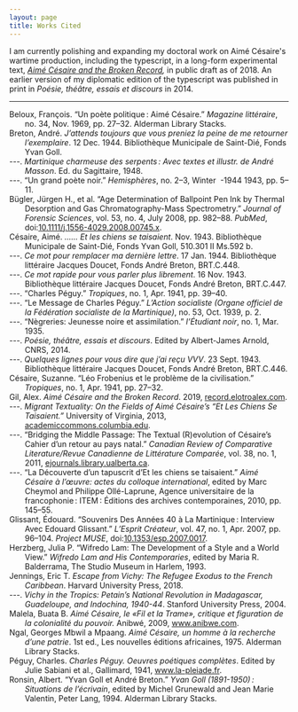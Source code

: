```yaml
---
layout: page
title: Works Cited
--- 
```


I am currently polishing and expanding my doctoral work on  Aimé Césaire's wartime production, including the typescript, in a long-form experimental text, *[Aimé Césaire and the Broken Record](http://record.elotroalex.com),* in public draft as of 2018. An earlier version of my diplomatic edition of the typescript was published in print in *Poésie, théâtre, essais et discours* in 2014.

---


<div class="csl-bib-body" style="margin-left: 2em; text-indent:-2em;">
  <div class="csl-entry">Beloux, François. “Un poète politique : Aimé Césaire.” <i>Magazine littéraire</i>, no. 34, Nov. 1969, pp. 27–32. Alderman Library Stacks.</div>
  <span class="Z3988" title="url_ver=Z39.88-2004&amp;ctx_ver=Z39.88-2004&amp;rfr_id=info%3Asid%2Fzotero.org%3A2&amp;rft_val_fmt=info%3Aofi%2Ffmt%3Akev%3Amtx%3Ajournal&amp;rft.genre=article&amp;rft.atitle=Un%20po%C3%A8te%20politique%20%3A%20Aim%C3%A9%20C%C3%A9saire&amp;rft.jtitle=Magazine%20litt%C3%A9raire&amp;rft.issue=34&amp;rft.aufirst=Fran%C3%A7ois&amp;rft.aulast=Beloux&amp;rft.au=Fran%C3%A7ois%20Beloux&amp;rft.au=Aim%C3%A9%20C%C3%A9saire&amp;rft.date=1969-11&amp;rft.pages=27-32&amp;rft.spage=27&amp;rft.epage=32&amp;rft.issn=0024-9807&amp;rft.language=fr"></span>
  <div class="csl-entry">Breton, André. <i>J’attends toujours que vous preniez la peine de me retourner l’exemplaire</i>. 12 Dec. 1944. Bibliothèque Municipale de Saint-Dié, Fonds Yvan Goll.</div>
  <span class="Z3988" title="url_ver=Z39.88-2004&amp;ctx_ver=Z39.88-2004&amp;rfr_id=info%3Asid%2Fzotero.org%3A2&amp;rft_val_fmt=info%3Aofi%2Ffmt%3Akev%3Amtx%3Adc&amp;rft.type=letter&amp;rft.title=J'attends%20toujours%20que%20vous%20preniez%20la%20peine%20de%20me%20retourner%20l'exemplaire&amp;rft.aufirst=Andr%C3%A9&amp;rft.aulast=Breton&amp;rft.au=Yvan%20Goll&amp;rft.au=Andr%C3%A9%20Breton&amp;rft.date=1944-12-12&amp;rft.language=fr"></span>
  <div class="csl-entry">---. <i>Martinique charmeuse des serpents : Avec textes et illustr. de André Masson</i>. Ed. du Sagittaire, 1948.</div>
  <span class="Z3988" title="url_ver=Z39.88-2004&amp;ctx_ver=Z39.88-2004&amp;rfr_id=info%3Asid%2Fzotero.org%3A2&amp;rft_val_fmt=info%3Aofi%2Ffmt%3Akev%3Amtx%3Abook&amp;rft.genre=book&amp;rft.btitle=Martinique%20charmeuse%20des%20serpents%20%3A%20Avec%20textes%20et%20illustr.%20de%20Andr%C3%A9%20Masson&amp;rft.place=Paris&amp;rft.publisher=Ed.%20du%20Sagittaire&amp;rft.aufirst=Andr%C3%A9&amp;rft.aulast=Breton&amp;rft.au=Andr%C3%A9%20Breton&amp;rft.date=1948&amp;rft.language=fr"></span>
  <div class="csl-entry">---. “Un grand poète noir.” <i>Hemisphères</i>, no. 2–3, Winter&nbsp; -1944 1943, pp. 5–11.</div>
  <span class="Z3988" title="url_ver=Z39.88-2004&amp;ctx_ver=Z39.88-2004&amp;rfr_id=info%3Asid%2Fzotero.org%3A2&amp;rft_val_fmt=info%3Aofi%2Ffmt%3Akev%3Amtx%3Ajournal&amp;rft.genre=article&amp;rft.atitle=Un%20grand%20po%C3%A8te%20noir&amp;rft.jtitle=Hemisph%C3%A8res&amp;rft.issue=2-3&amp;rft.aufirst=Andr%C3%A9&amp;rft.aulast=Breton&amp;rft.au=Andr%C3%A9%20Breton&amp;rft.date=1943&amp;rft.pages=5-11&amp;rft.spage=5&amp;rft.epage=11&amp;rft.language=fr"></span>
  <div class="csl-entry">Bügler, Jürgen H., et al. “Age Determination of Ballpoint Pen Ink by Thermal Desorption and Gas Chromatography-Mass Spectrometry.” <i>Journal of Forensic Sciences</i>, vol. 53, no. 4, July 2008, pp. 982–88. <i>PubMed</i>, doi:<a href="https://doi.org/10.1111/j.1556-4029.2008.00745.x">10.1111/j.1556-4029.2008.00745.x</a>.</div>
  <span class="Z3988" title="url_ver=Z39.88-2004&amp;ctx_ver=Z39.88-2004&amp;rfr_id=info%3Asid%2Fzotero.org%3A2&amp;rft_id=info%3Adoi%2F10.1111%2Fj.1556-4029.2008.00745.x&amp;rft_id=info%3Apmid%2F18503526&amp;rft_val_fmt=info%3Aofi%2Ffmt%3Akev%3Amtx%3Ajournal&amp;rft.genre=article&amp;rft.atitle=Age%20determination%20of%20ballpoint%20pen%20ink%20by%20thermal%20desorption%20and%20gas%20chromatography-mass%20spectrometry&amp;rft.jtitle=Journal%20of%20Forensic%20Sciences&amp;rft.stitle=J.%20Forensic%20Sci.&amp;rft.volume=53&amp;rft.issue=4&amp;rft.aufirst=J%C3%BCrgen%20H.&amp;rft.aulast=B%C3%BCgler&amp;rft.au=J%C3%BCrgen%20H.%20B%C3%BCgler&amp;rft.au=Hans%20Buchner&amp;rft.au=Anton%20Dallmayer&amp;rft.date=2008-07&amp;rft.pages=982-988&amp;rft.spage=982&amp;rft.epage=988&amp;rft.issn=1556-4029&amp;rft.language=eng"></span>
  <div class="csl-entry">Césaire, Aimé. <i>...... Et les chiens se taisaient</i>. Nov. 1943. Bibliothèque Municipale de Saint-Dié, Fonds Yvan Goll, 510.301 II Ms.592 b.</div>
  <span class="Z3988" title="url_ver=Z39.88-2004&amp;ctx_ver=Z39.88-2004&amp;rfr_id=info%3Asid%2Fzotero.org%3A2&amp;rft_val_fmt=info%3Aofi%2Ffmt%3Akev%3Amtx%3Adc&amp;rft.type=manuscript&amp;rft.title=......%20Et%20les%20chiens%20se%20taisaient&amp;rft.aufirst=Aim%C3%A9&amp;rft.aulast=C%C3%A9saire&amp;rft.au=Aim%C3%A9%20C%C3%A9saire&amp;rft.date=1943-11&amp;rft.tpages=107&amp;rft.language=fr"></span>
  <div class="csl-entry">---. <i>Ce mot pour remplacer ma dernière lettre</i>. 17 Jan. 1944. Bibliothèque littéraire Jacques Doucet, Fonds André Breton, BRT.C.448.</div>
  <span class="Z3988" title="url_ver=Z39.88-2004&amp;ctx_ver=Z39.88-2004&amp;rfr_id=info%3Asid%2Fzotero.org%3A2&amp;rft_val_fmt=info%3Aofi%2Ffmt%3Akev%3Amtx%3Adc&amp;rft.type=letter&amp;rft.title=Ce%20mot%20pour%20remplacer%20ma%20derni%C3%A8re%20lettre&amp;rft.aufirst=Aim%C3%A9&amp;rft.aulast=C%C3%A9saire&amp;rft.au=Aim%C3%A9%20C%C3%A9saire&amp;rft.au=Andr%C3%A9%20Breton&amp;rft.date=1944-01-17&amp;rft.language=fr"></span>
  <div class="csl-entry">---. <i>Ce mot rapide pour vous parler plus librement</i>. 16 Nov. 1943. Bibliothèque littéraire Jacques Doucet, Fonds André Breton, BRT.C.447.</div>
  <span class="Z3988" title="url_ver=Z39.88-2004&amp;ctx_ver=Z39.88-2004&amp;rfr_id=info%3Asid%2Fzotero.org%3A2&amp;rft_val_fmt=info%3Aofi%2Ffmt%3Akev%3Amtx%3Adc&amp;rft.type=letter&amp;rft.title=Ce%20mot%20rapide%20pour%20vous%20parler%20plus%20librement&amp;rft.aufirst=Aim%C3%A9&amp;rft.aulast=C%C3%A9saire&amp;rft.au=Aim%C3%A9%20C%C3%A9saire&amp;rft.au=Andr%C3%A9%20Breton&amp;rft.date=1943-11-16&amp;rft.language=fr"></span>
  <div class="csl-entry">---. “Charles Péguy.” <i>Tropiques</i>, no. 1, Apr. 1941, pp. 39–40.</div>
  <span class="Z3988" title="url_ver=Z39.88-2004&amp;ctx_ver=Z39.88-2004&amp;rfr_id=info%3Asid%2Fzotero.org%3A2&amp;rft_val_fmt=info%3Aofi%2Ffmt%3Akev%3Amtx%3Ajournal&amp;rft.genre=article&amp;rft.atitle=Charles%20P%C3%A9guy&amp;rft.jtitle=Tropiques&amp;rft.issue=1&amp;rft.aufirst=Aim%C3%A9&amp;rft.aulast=C%C3%A9saire&amp;rft.au=Aim%C3%A9%20C%C3%A9saire&amp;rft.date=1941-04&amp;rft.pages=39-40&amp;rft.spage=39&amp;rft.epage=40&amp;rft.language=fr"></span>
  <div class="csl-entry">---. “Le Message de Charles Péguy.” <i>L’Action socialiste (Organe officiel de la Fédération socialiste de la Martinique)</i>, no. 53, Oct. 1939, p. 2.</div>
  <span class="Z3988" title="url_ver=Z39.88-2004&amp;ctx_ver=Z39.88-2004&amp;rfr_id=info%3Asid%2Fzotero.org%3A2&amp;rft_val_fmt=info%3Aofi%2Ffmt%3Akev%3Amtx%3Ajournal&amp;rft.genre=article&amp;rft.atitle=Le%20Message%20de%20Charles%20P%C3%A9guy&amp;rft.jtitle=L%E2%80%99Action%20socialiste%20(Organe%20officiel%20de%20la%20F%C3%A9d%C3%A9ration%20socialiste%20de%20la%20Martinique)&amp;rft.issue=53&amp;rft.aufirst=Aim%C3%A9&amp;rft.aulast=C%C3%A9saire&amp;rft.au=Aim%C3%A9%20C%C3%A9saire&amp;rft.date=1939-10-26&amp;rft.pages=2&amp;rft.language=fr"></span>
  <div class="csl-entry">---. “Nègreries: Jeunesse noire et assimilation.” <i>l’Étudiant noir</i>, no. 1, Mar. 1935.</div>
  <span class="Z3988" title="url_ver=Z39.88-2004&amp;ctx_ver=Z39.88-2004&amp;rfr_id=info%3Asid%2Fzotero.org%3A2&amp;rft_val_fmt=info%3Aofi%2Ffmt%3Akev%3Amtx%3Ajournal&amp;rft.genre=article&amp;rft.atitle=N%C3%A8greries%3A%20Jeunesse%20noire%20et%20assimilation&amp;rft.jtitle=l'%C3%89tudiant%20noir&amp;rft.issue=1&amp;rft.aufirst=Aim%C3%A9&amp;rft.aulast=C%C3%A9saire&amp;rft.au=Aim%C3%A9%20C%C3%A9saire&amp;rft.date=1935-03&amp;rft.language=fr"></span>
  <div class="csl-entry">---. <i>Poésie, théâtre, essais et discours</i>. Edited by Albert-James Arnold, CNRS, 2014.</div>
  <span class="Z3988" title="url_ver=Z39.88-2004&amp;ctx_ver=Z39.88-2004&amp;rfr_id=info%3Asid%2Fzotero.org%3A2&amp;rft_id=urn%3Aisbn%3A978-2-271-07757-8&amp;rft_val_fmt=info%3Aofi%2Ffmt%3Akev%3Amtx%3Abook&amp;rft.genre=book&amp;rft.btitle=Po%C3%A9sie%2C%20th%C3%A9%C3%A2tre%2C%20essais%20et%20discours&amp;rft.place=Paris&amp;rft.publisher=CNRS&amp;rft.series=Plan%C3%A8te%20libre&amp;rft.aufirst=Aim%C3%A9&amp;rft.aulast=C%C3%A9saire&amp;rft.au=Aim%C3%A9%20C%C3%A9saire&amp;rft.au=Albert-James%20Arnold&amp;rft.date=2014-01-02&amp;rft.tpages=1805&amp;rft.isbn=978-2-271-07757-8&amp;rft.language=fr"></span>
  <div class="csl-entry">---. <i>Quelques lignes pour vous dire que j’ai reçu VVV</i>. 23 Sept. 1943. Bibliothèque littéraire Jacques Doucet, Fonds André Breton, BRT.C.446.</div>
  <span class="Z3988" title="url_ver=Z39.88-2004&amp;ctx_ver=Z39.88-2004&amp;rfr_id=info%3Asid%2Fzotero.org%3A2&amp;rft_val_fmt=info%3Aofi%2Ffmt%3Akev%3Amtx%3Adc&amp;rft.type=letter&amp;rft.title=Quelques%20lignes%20pour%20vous%20dire%20que%20j'ai%20re%C3%A7u%20VVV&amp;rft.aufirst=Aim%C3%A9&amp;rft.aulast=C%C3%A9saire&amp;rft.au=Aim%C3%A9%20C%C3%A9saire&amp;rft.au=Andr%C3%A9%20Breton&amp;rft.date=1943-09-23&amp;rft.language=fr"></span>
  <div class="csl-entry">Césaire, Suzanne. “Léo Frobenius et le problème de la civilisation.” <i>Tropiques</i>, no. 1, Apr. 1941, pp. 27–32.</div>
  <span class="Z3988" title="url_ver=Z39.88-2004&amp;ctx_ver=Z39.88-2004&amp;rfr_id=info%3Asid%2Fzotero.org%3A2&amp;rft_val_fmt=info%3Aofi%2Ffmt%3Akev%3Amtx%3Ajournal&amp;rft.genre=article&amp;rft.atitle=L%C3%A9o%20Frobenius%20et%20le%20probl%C3%A8me%20de%20la%20civilisation&amp;rft.jtitle=Tropiques&amp;rft.issue=1&amp;rft.aufirst=Suzanne&amp;rft.aulast=C%C3%A9saire&amp;rft.au=Suzanne%20C%C3%A9saire&amp;rft.date=1941-04&amp;rft.pages=27-32&amp;rft.spage=27&amp;rft.epage=32&amp;rft.language=fr"></span>
  <div class="csl-entry">Gil, Alex. <i>Aimé Césaire and the Broken Record</i>. 2019, <a href="http://record.elotroalex.com">record.elotroalex.com</a>.</div>
  <span class="Z3988" title="url_ver=Z39.88-2004&amp;ctx_ver=Z39.88-2004&amp;rfr_id=info%3Asid%2Fzotero.org%3A2&amp;rft_val_fmt=info%3Aofi%2Ffmt%3Akev%3Amtx%3Adc&amp;rft.type=document&amp;rft.title=Aim%C3%A9%20C%C3%A9saire%20and%20the%20Broken%20Record&amp;rft.identifier=http%3A%2F%2Frecord.elotroalex.com&amp;rft.aufirst=Alex&amp;rft.aulast=Gil&amp;rft.au=Alex%20Gil&amp;rft.date=2019&amp;rft.language=en"></span>
  <div class="csl-entry">---. <i>Migrant Textuality: On the Fields of Aimé Césaire’s “Et Les Chiens Se Taisaient.”</i> University of Virginia, 2013, <a href="https://academiccommons.columbia.edu/doi/10.7916/D8377GXX">academiccommons.columbia.edu</a>.</div>
  <span class="Z3988" title="url_ver=Z39.88-2004&amp;ctx_ver=Z39.88-2004&amp;rfr_id=info%3Asid%2Fzotero.org%3A2&amp;rft_val_fmt=info%3Aofi%2Ffmt%3Akev%3Amtx%3Adissertation&amp;rft.title=Migrant%20Textuality%3A%20On%20the%20fields%20of%20Aim%C3%A9%20C%C3%A9saire's%20%22Et%20les%20chiens%20se%20taisaient%22&amp;rft.aufirst=Alex&amp;rft.aulast=Gil&amp;rft.au=Alex%20Gil&amp;rft.date=2013&amp;rft.tpages=278&amp;rft.language=en"></span>
  <div class="csl-entry">---. “Bridging the Middle Passage: The Textual (R)evolution of Césaire’s Cahier d’un retour au pays natal.” <i>Canadian Review of Comparative Literature/Revue Canadienne de Littérature Comparée</i>, vol. 38, no. 1, 2011, <a href="https://ejournals.library.ualberta.ca/index.php/crcl/article/view/24524">ejournals.library.ualberta.ca</a>.</div>
  <span class="Z3988" title="url_ver=Z39.88-2004&amp;ctx_ver=Z39.88-2004&amp;rfr_id=info%3Asid%2Fzotero.org%3A2&amp;rft_val_fmt=info%3Aofi%2Ffmt%3Akev%3Amtx%3Ajournal&amp;rft.genre=article&amp;rft.atitle=Bridging%20the%20Middle%20Passage%3A%20The%20Textual%20(R)evolution%20of%20C%C3%A9saire%E2%80%99s%20Cahier%20d%E2%80%99un%20retour%20au%20pays%20natal&amp;rft.jtitle=Canadian%20Review%20of%20Comparative%20Literature%2FRevue%20Canadienne%20de%20Litt%C3%A9rature%20Compar%C3%A9e&amp;rft.volume=38&amp;rft.issue=1&amp;rft.aufirst=Alex&amp;rft.aulast=Gil&amp;rft.au=Alex%20Gil&amp;rft.date=2011&amp;rft.language=fr"></span>
  <div class="csl-entry">---. “La Découverte d’un tapuscrit d’Et les chiens se taisaient.” <i>Aimé Césaire à l’œuvre: actes du colloque international</i>, edited by Marc Cheymol and Philippe Ollé-Laprune, Agence universitaire de la francophonie : ITEM : Éditions des archives contemporaines, 2010, pp. 145–55.</div>
  <span class="Z3988" title="url_ver=Z39.88-2004&amp;ctx_ver=Z39.88-2004&amp;rfr_id=info%3Asid%2Fzotero.org%3A2&amp;rft_id=urn%3Aisbn%3A978-2-8130-0040-8%202-8130-0040-X&amp;rft_val_fmt=info%3Aofi%2Ffmt%3Akev%3Amtx%3Abook&amp;rft.genre=bookitem&amp;rft.atitle=La%20D%C3%A9couverte%20d%E2%80%99un%20tapuscrit%20d%E2%80%99Et%20les%20chiens%20se%20taisaient&amp;rft.place=Paris&amp;rft.publisher=Agence%20universitaire%20de%20la%20francophonie%20%3A%20ITEM%20%3A%20%C3%89ditions%20des%20archives%20contemporaines&amp;rft.aufirst=Alex&amp;rft.aulast=Gil&amp;rft.au=Alex%20Gil&amp;rft.au=Marc%20Cheymol&amp;rft.au=Philippe%20Oll%C3%A9-Laprune&amp;rft.date=2010&amp;rft.pages=145-155&amp;rft.spage=145&amp;rft.epage=155&amp;rft.isbn=978-2-8130-0040-8%202-8130-0040-X&amp;rft.language=fr"></span>
  <div class="csl-entry">Glissant, Édouard. “Souvenirs Des Années 40 à La Martinique : Interview Avec Edouard Glissant.” <i>L’Esprit Créateur</i>, vol. 47, no. 1, Apr. 2007, pp. 96–104. <i>Project MUSE</i>, doi:<a href="https://doi.org/10.1353/esp.2007.0017">10.1353/esp.2007.0017</a>.</div>
  <span class="Z3988" title="url_ver=Z39.88-2004&amp;ctx_ver=Z39.88-2004&amp;rfr_id=info%3Asid%2Fzotero.org%3A2&amp;rft_id=info%3Adoi%2F10.1353%2Fesp.2007.0017&amp;rft_val_fmt=info%3Aofi%2Ffmt%3Akev%3Amtx%3Ajournal&amp;rft.genre=article&amp;rft.atitle=Souvenirs%20des%20ann%C3%A9es%2040%20%C3%A0%20la%20Martinique%20%3A%20interview%20avec%20Edouard%20Glissant&amp;rft.jtitle=L'Esprit%20Cr%C3%A9ateur&amp;rft.volume=47&amp;rft.issue=1&amp;rft.aufirst=%C3%89douard&amp;rft.aulast=Glissant&amp;rft.au=%C3%89douard%20Glissant&amp;rft.au=Celia%20Britton&amp;rft.date=2007-04-12&amp;rft.pages=96-104&amp;rft.spage=96&amp;rft.epage=104&amp;rft.issn=1931-0234"></span>
  <div class="csl-entry">Herzberg, Julia P. “Wifredo Lam: The Development of a Style and a World View.” <i>Wifredo Lam and His Contemporaries</i>, edited by Maria R. Balderrama, The Studio Museum in Harlem, 1993.</div>
  <span class="Z3988" title="url_ver=Z39.88-2004&amp;ctx_ver=Z39.88-2004&amp;rfr_id=info%3Asid%2Fzotero.org%3A2&amp;rft_id=urn%3Aisbn%3A0-8109-2548-6&amp;rft_val_fmt=info%3Aofi%2Ffmt%3Akev%3Amtx%3Abook&amp;rft.genre=bookitem&amp;rft.atitle=Wifredo%20Lam%3A%20The%20Development%20of%20a%20Style%20and%20a%20World%20View&amp;rft.place=New%20York&amp;rft.publisher=The%20Studio%20Museum%20in%20Harlem&amp;rft.aufirst=Julia%20P.&amp;rft.aulast=Herzberg&amp;rft.au=Maria%20R.%20Balderrama&amp;rft.au=Julia%20P.%20Herzberg&amp;rft.date=1993&amp;rft.isbn=0-8109-2548-6&amp;rft.language=en"></span>
  <div class="csl-entry">Jennings, Eric T. <i>Escape from Vichy: The Refugee Exodus to the French Caribbean</i>. Harvard University Press, 2018.</div>
  <span class="Z3988" title="url_ver=Z39.88-2004&amp;ctx_ver=Z39.88-2004&amp;rfr_id=info%3Asid%2Fzotero.org%3A2&amp;rft_id=urn%3Aisbn%3A978-0-674-98338-0&amp;rft_val_fmt=info%3Aofi%2Ffmt%3Akev%3Amtx%3Abook&amp;rft.genre=book&amp;rft.btitle=Escape%20from%20Vichy%3A%20the%20refugee%20exodus%20to%20the%20French%20Caribbean&amp;rft.place=Cambridge%2C%20Massachusetts&amp;rft.publisher=Harvard%20University%20Press&amp;rft.aufirst=Eric%20T.&amp;rft.aulast=Jennings&amp;rft.au=Eric%20T.%20Jennings&amp;rft.date=2018&amp;rft.tpages=308&amp;rft.isbn=978-0-674-98338-0"></span>
  <div class="csl-entry">---. <i>Vichy in the Tropics: Petain’s National Revolution in Madagascar, Guadeloupe, and Indochina, 1940-44</i>. Stanford University Press, 2004.</div>
  <span class="Z3988" title="url_ver=Z39.88-2004&amp;ctx_ver=Z39.88-2004&amp;rfr_id=info%3Asid%2Fzotero.org%3A2&amp;rft_id=urn%3Aisbn%3A978-0-8047-5047-9&amp;rft_val_fmt=info%3Aofi%2Ffmt%3Akev%3Amtx%3Abook&amp;rft.genre=book&amp;rft.btitle=Vichy%20in%20the%20Tropics%3A%20Petain's%20National%20Revolution%20in%20Madagascar%2C%20Guadeloupe%2C%20and%20Indochina%2C%201940-44&amp;rft.publisher=Stanford%20University%20Press&amp;rft.aufirst=Eric%20T.&amp;rft.aulast=Jennings&amp;rft.au=Eric%20T.%20Jennings&amp;rft.date=2004-01&amp;rft.tpages=340&amp;rft.isbn=978-0-8047-5047-9&amp;rft.language=en"></span>
  <div class="csl-entry">Malela, Buata B. <i>Aimé Césaire, le «Fil et la Trame», critique et figuration de la colonialité du pouvoir.</i> Anibwé, 2009, <a href="https://doi.org/www.anibwe.com">www.anibwe.com</a>.</div>
  <span class="Z3988" title="url_ver=Z39.88-2004&amp;ctx_ver=Z39.88-2004&amp;rfr_id=info%3Asid%2Fzotero.org%3A2&amp;rft_id=urn%3Aisbn%3A978-2-916121-19-2&amp;rft_val_fmt=info%3Aofi%2Ffmt%3Akev%3Amtx%3Abook&amp;rft.genre=book&amp;rft.btitle=Aim%C3%A9%20C%C3%A9saire%2C%20le%20%C2%ABFil%20et%20la%20Trame%C2%BB%2C%20critique%20et%20figuration%20de%20la%20colonialit%C3%A9%20du%20pouvoir.&amp;rft.place=Paris&amp;rft.publisher=Anibw%C3%A9&amp;rft.aufirst=Buata%20B.&amp;rft.aulast=Malela&amp;rft.au=Buata%20B.%20Malela&amp;rft.date=2009&amp;rft.isbn=978-2-916121-19-2&amp;rft.language=fr"></span>
  <div class="csl-entry">Ngal, Georges Mbwil a Mpaang. <i>Aimé Césaire, un homme à la recherche d’une patrie</i>. 1st ed., Les nouvelles éditions africaines, 1975. Alderman Library Stacks.</div>
  <span class="Z3988" title="url_ver=Z39.88-2004&amp;ctx_ver=Z39.88-2004&amp;rfr_id=info%3Asid%2Fzotero.org%3A2&amp;rft_id=urn%3Aisbn%3A2-7236-0086-6&amp;rft_val_fmt=info%3Aofi%2Ffmt%3Akev%3Amtx%3Abook&amp;rft.genre=book&amp;rft.btitle=Aim%C3%A9%20C%C3%A9saire%2C%20un%20homme%20%C3%A0%20la%20recherche%20d'une%20patrie&amp;rft.place=Dakar&amp;rft.publisher=Les%20nouvelles%20%C3%A9ditions%20africaines&amp;rft.edition=1st%20ed.&amp;rft.aufirst=Georges%20Mbwil%20a%20Mpaang&amp;rft.aulast=Ngal&amp;rft.au=Georges%20Mbwil%20a%20Mpaang%20Ngal&amp;rft.date=1975&amp;rft.isbn=2-7236-0086-6&amp;rft.language=fr"></span>
  <div class="csl-entry">Péguy, Charles. <i>Charles Péguy. Oeuvres poétiques complètes</i>. Edited by Julie Sabiani et al., Gallimard, 1941, <a href="http://www.la-pleiade.fr/Catalogue/GALLIMARD/Bibliotheque-de-la-Pleiade/OEuvres-poetiques-completes3">www.la-pleiade.fr</a>.</div>
  <span class="Z3988" title="url_ver=Z39.88-2004&amp;ctx_ver=Z39.88-2004&amp;rfr_id=info%3Asid%2Fzotero.org%3A2&amp;rft_val_fmt=info%3Aofi%2Ffmt%3Akev%3Amtx%3Abook&amp;rft.genre=book&amp;rft.btitle=Charles%20P%C3%A9guy.%20Oeuvres%20po%C3%A9tiques%20compl%C3%A8tes&amp;rft.place=Paris&amp;rft.publisher=Gallimard&amp;rft.series=Biblioth%C3%A8que%20de%20la%20Pl%C3%A9iade&amp;rft.aufirst=Charles&amp;rft.aulast=P%C3%A9guy&amp;rft.au=Charles%20P%C3%A9guy&amp;rft.au=Fran%C3%A7ois%20Porch%C3%A9&amp;rft.au=Julie%20Sabiani&amp;rft.au=Marcel%20P%C3%A9guy&amp;rft.au=Pierre%20P%C3%A9guy&amp;rft.date=1941&amp;rft.language=fr"></span>
  <div class="csl-entry">Ronsin, Albert. “Yvan Goll et André Breton.” <i>Yvan Goll (1891-1950) : Situations de l’écrivain</i>, edited by Michel Grunewald and Jean Marie Valentin, Peter Lang, 1994. Alderman Library Stacks.</div>
  <span class="Z3988" title="url_ver=Z39.88-2004&amp;ctx_ver=Z39.88-2004&amp;rfr_id=info%3Asid%2Fzotero.org%3A2&amp;rft_id=urn%3Aisbn%3A3906752286&amp;rft_val_fmt=info%3Aofi%2Ffmt%3Akev%3Amtx%3Abook&amp;rft.genre=bookitem&amp;rft.atitle=Yvan%20Goll%20et%20Andr%C3%A9%20Breton&amp;rft.place=Bern%3B%20New%20York&amp;rft.publisher=Peter%20Lang&amp;rft.series=Contacts%3A%20S%C3%A9rie%20II%2C%20Gallo-Germanica&amp;rft.aufirst=Albert&amp;rft.aulast=Ronsin&amp;rft.au=Michel%20Grunewald&amp;rft.au=Jean%20Marie%20Valentin&amp;rft.au=Albert%20Ronsin&amp;rft.date=1994&amp;rft.isbn=3906752286&amp;rft.language=fr"></span>
</div>

